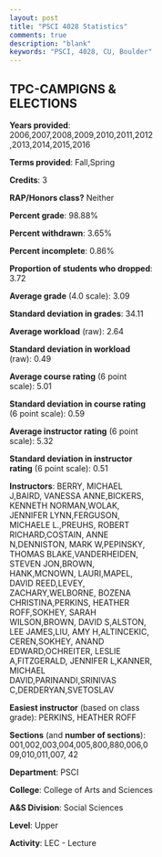 ```yaml
---
layout: post
title: "PSCI 4028 Statistics"
comments: true
description: "blank"
keywords: "PSCI, 4028, CU, Boulder"
--- 
```

<head>
<script src="https://ajax.googleapis.com/ajax/libs/jquery/2.1.3/jquery.min.js"></script>
<script src="https://dl.dropboxusercontent.com/s/pc42nxpaw1ea4o9/highcharts.js?dl=0"></script>
<!-- <script src="../assets/js/highcharts.js"></script> -->
<style type="text/css">@font-face {
	font-family: "Bebas Neue";
	src: url(https://www.filehosting.org/file/details/544349/BebasNeue%20Regular.otf) format("opentype");
	}
	h1.Bebas { 
		font-family: "Bebas Neue", Verdana, Tahoma;
	}
</style>
</head>
<body>
	<div id="container" style="float: right; width: 45%; height: 88%; margin-left: 2.5%; margin-right: 2.5%;"></div>
	<script language="JavaScript">
		$(document).ready(function() {
		var chart = {type: 'column'};
		var title = {text: 'Grade Distribution'};
		var xAxis = {categories: ['A','B','C','D','F'],crosshair: true};
		var yAxis = {min: 0,title: {text: 'Percentage'}};
		var tooltip = {headerFormat: '<center><b><span style="font-size:20px">{point.key}</span></b></center>',
		               pointFormat: '<td style="padding:0"><b>{point.y:.1f}%</b></td>',
		               footerFormat: '</table>',shared: true,useHTML: true};
		var plotOptions = {column: {pointPadding: 0.0,borderWidth: 0}};  
		var credits = {enabled: false};var series= [{name: 'Percent',data: [34.38,45.25,13.5,2.89,3.82,]}];
		var json = {};
		json.chart = chart;
		json.title = title;
		json.tooltip = tooltip;
		json.xAxis = xAxis;
		json.yAxis = yAxis;  
		json.series = series;
		json.plotOptions = plotOptions;  
		json.credits = credits;
		$('#container').highcharts(json);
	});
	</script>
</body>
			   
## TPC-CAMPIGNS & ELECTIONS

**Years provided**: 2006,2007,2008,2009,2010,2011,2012,2013,2014,2015,2016

**Terms provided**: Fall,Spring

**Credits**: 3

**RAP/Honors class?** Neither

**Percent grade**: 98.88%

**Percent withdrawn**: 3.65%

**Percent incomplete**: 0.86%

**Proportion of students who dropped**: 3.72

**Average grade** (4.0 scale): 3.09

**Standard deviation in grades**: 34.11

**Average workload** (raw): 2.64

**Standard deviation in workload** (raw): 0.49

**Average course rating** (6 point scale): 5.01

**Standard deviation in course rating** (6 point scale): 0.59

**Average instructor rating** (6 point scale): 5.32

**Standard deviation in instructor rating** (6 point scale): 0.51

**Instructors**: BERRY, MICHAEL J,BAIRD, VANESSA ANNE,BICKERS, KENNETH NORMAN,WOLAK, JENNIFER LYNN,FERGUSON, MICHAELE L.,PREUHS, ROBERT RICHARD,COSTAIN, ANNE N,DENNISTON, MARK W,PEPINSKY, THOMAS BLAKE,VANDERHEIDEN, STEVEN JON,BROWN, HANK,MCNOWN, LAURI,MAPEL, DAVID REED,LEVEY, ZACHARY,WELBORNE, BOZENA CHRISTINA,PERKINS, HEATHER ROFF,SOKHEY, SARAH WILSON,BROWN, DAVID S,ALSTON, LEE JAMES,LIU, AMY H,ALTINCEKIC, CEREN,SOKHEY, ANAND EDWARD,OCHREITER, LESLIE A,FITZGERALD, JENNIFER L,KANNER, MICHAEL DAVID,PARINANDI,SRINIVAS C,DERDERYAN,SVETOSLAV

**Easiest instructor** (based on class grade): PERKINS, HEATHER ROFF

**Sections** (and **number of sections**): 001,002,003,004,005,800,880,006,009,010,011,007, 42

**Department**: PSCI

**College**: College of Arts and Sciences

**A&S Division**: Social Sciences

**Level**: Upper

**Activity**: LEC - Lecture
